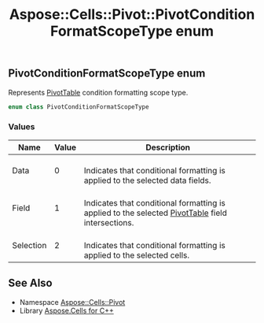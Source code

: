 ﻿---
title: Aspose::Cells::Pivot::PivotConditionFormatScopeType enum
linktitle: PivotConditionFormatScopeType
second_title: Aspose.Cells for C++ API Reference
description: 'Aspose::Cells::Pivot::PivotConditionFormatScopeType enum. Represents PivotTable condition formatting scope type in C++.'
type: docs
weight: 2500
url: /cpp/aspose.cells.pivot/pivotconditionformatscopetype/
---
## PivotConditionFormatScopeType enum


Represents [PivotTable](../pivottable/) condition formatting scope type.

```cpp
enum class PivotConditionFormatScopeType
```

### Values

| Name | Value | Description |
| --- | --- | --- |
| Data | 0 | <br>Indicates that conditional formatting is applied to the selected data fields. |
| Field | 1 | <br>Indicates that conditional formatting is applied to the selected [PivotTable](../pivottable/) field intersections. |
| Selection | 2 | <br>Indicates that conditional formatting is applied to the selected cells. |

## See Also

* Namespace [Aspose::Cells::Pivot](../)
* Library [Aspose.Cells for C++](../../)
